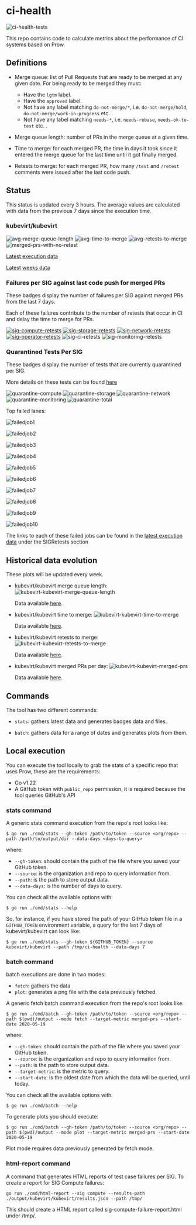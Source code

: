 # ci-health

![ci-health-tests](https://github.com/kubevirt/ci-health/workflows/ci-health-tests/badge.svg)

This repo contains code to calculate metrics about the performance of CI systems
based on Prow.

## Definitions

* Merge queue: list of Pull Requests that are ready to be merged at any given
date. For being ready to be merged they must:

  * Have the `lgtm` label.
  * Have the `approved` label.
  * Not have any label matching `do-not-merge/*`, i.e. `do-not-merge/hold`,  `do-not-merge/work-in-progress` etc. .
  * Not have any label matching `needs-*`, i.e. `needs-rebase`, `needs-ok-to-test` etc. .

* Merge queue length: number of PRs in the merge queue at a given time.
* Time to merge: for each merged PR, the time in days it took since it entered the merge
queue for the last time until it got finally merged.
* Retests to merge: for each merged PR, how many `/test` and `/retest` comments
were issued after the last code push.

## Status
This status is updated every 3 hours. The average values are calculated with
data from the previous 7 days since the execution time.

### kubevirt/kubevirt

![avg-merge-queue-length](https://kubevirt.io/ci-health/output/kubevirt/kubevirt/merge-queue-length.svg)
![avg-time-to-merge](https://kubevirt.io/ci-health/output/kubevirt/kubevirt/time-to-merge.svg)
![avg-retests-to-merge](https://kubevirt.io/ci-health/output/kubevirt/kubevirt/retests-to-merge.svg)
![merged-prs-with-no-retest](https://kubevirt.io/ci-health/output/kubevirt/kubevirt/merged-prs-no-retest.svg)

[Latest execution data](https://kubevirt.io/ci-health/output/kubevirt/kubevirt/results.json)

[Latest weeks data](https://grafana.ci.kubevirt.io/d/WZU1-LPGz/merge-queue)

### Failures per SIG against last code push for merged PRs

These badges display the number of failures per SIG against merged PRs from the last 7 days.

Each of these failures contribute to the number of retests that occur in CI and delay the time to merge for PRs.

[![sig-compute-retests](https://kubevirt.io/ci-health/output/kubevirt/kubevirt/sig-compute-retests.svg)](https://storage.googleapis.com/kubevirt-prow/reports/sig-failure-reports/sig-compute-failure-report.html)
[![sig-storage-retests](https://kubevirt.io/ci-health/output/kubevirt/kubevirt/sig-storage-retests.svg)](https://storage.googleapis.com/kubevirt-prow/reports/sig-failure-reports/sig-storage-failure-report.html)
[![sig-network-retests](https://kubevirt.io/ci-health/output/kubevirt/kubevirt/sig-network-retests.svg)](https://storage.googleapis.com/kubevirt-prow/reports/sig-failure-reports/sig-network-failure-report.html)
[![sig-operator-retests](https://kubevirt.io/ci-health/output/kubevirt/kubevirt/sig-operator-retests.svg)](https://storage.googleapis.com/kubevirt-prow/reports/sig-failure-reports/sig-compute-failure-report.html)
![sig-ci-retests](https://kubevirt.io/ci-health/output/kubevirt/kubevirt/sig-ci-retests.svg)
![sig-monitoring-retests](https://kubevirt.io/ci-health/output/kubevirt/kubevirt/sig-monitoring-retests.svg)


### Quarantined Tests Per SIG

These badges display the number of tests that are currently quarantined per SIG.

More details on these tests can be found [here](https://storage.googleapis.com/kubevirt-prow/reports/quarantined-tests/kubevirt/kubevirt/index.html)

![quarantine-compute](https://kubevirt.io/ci-health/output/kubevirt/kubevirt/quarantine-compute.svg)
![quarantine-storage](https://kubevirt.io/ci-health/output/kubevirt/kubevirt/quarantine-storage.svg)
![quarantine-network](https://kubevirt.io/ci-health/output/kubevirt/kubevirt/quarantine-network.svg)
![quarantine-monitoring](https://kubevirt.io/ci-health/output/kubevirt/kubevirt/quarantine-monitoring.svg)
![quarantine-total](https://kubevirt.io/ci-health/output/kubevirt/kubevirt/quarantine-total.svg)

Top failed lanes:

![failedjob1](https://kubevirt.io/ci-health/output/kubevirt/kubevirt/failedjob1.svg)

![failedjob2](https://kubevirt.io/ci-health/output/kubevirt/kubevirt/failedjob2.svg)

![failedjob3](https://kubevirt.io/ci-health/output/kubevirt/kubevirt/failedjob3.svg)

![failedjob4](https://kubevirt.io/ci-health/output/kubevirt/kubevirt/failedjob4.svg)

![failedjob5](https://kubevirt.io/ci-health/output/kubevirt/kubevirt/failedjob5.svg)

![failedjob6](https://kubevirt.io/ci-health/output/kubevirt/kubevirt/failedjob6.svg)

![failedjob7](https://kubevirt.io/ci-health/output/kubevirt/kubevirt/failedjob7.svg)

![failedjob8](https://kubevirt.io/ci-health/output/kubevirt/kubevirt/failedjob8.svg)

![failedjob9](https://kubevirt.io/ci-health/output/kubevirt/kubevirt/failedjob9.svg)

![failedjob10](https://kubevirt.io/ci-health/output/kubevirt/kubevirt/failedjob10.svg)

The links to each of these failed jobs can be found in the [latest execution data](https://kubevirt.io/ci-health/output/kubevirt/kubevirt/results.json)
under the SIGRetests section

## Historical data evolution

These plots will be updated every week.

* kubevirt/kubevirt merge queue length:
  ![kubevirt-kubevirt-merge-queue-length](./output/kubevirt/kubevirt/batch/merge-queue-length/plot/plot.png)

  Data available [here](./output/kubevirt/kubevirt/batch/merge-queue-length/data).

* kubevirt/kubevirt time to merge:
  ![kubevirt-kubevirt-time-to-merge](./output/kubevirt/kubevirt/batch/time-to-merge/plot/plot.png)

  Data available [here](./output/kubevirt/kubevirt/batch/time-to-merge/data).

* kubevirt/kubevirt retests to merge:
  ![kubevirt-kubevirt-retests-to-merge](./output/kubevirt/kubevirt/batch/retests-to-merge/plot/plot.png)

  Data available [here](./output/kubevirt/kubevirt/batch/retests-to-merge/data).

* kubevirt/kubevirt merged PRs per day:
  ![kubevirt-kubevirt-merged-prs](./output/kubevirt/kubevirt/batch/merged-prs/plot/plot.png)

  Data available [here](./output/kubevirt/kubevirt/batch/merged-prs/data).

## Commands

The tool has two different commands:

* `stats`: gathers latest data and generates badges data and files.

* `batch`: gathers data for a range of dates and generates plots from them.

## Local execution
You can execute the tool locally to grab the stats of a specific repo that uses
Prow, these are the requirements:

* Go v1.22
* A GitHub token with `public_repo` permission, it is required because the tool
queries GitHub's API

### stats command

A generic stats command execution from the repo's root looks like:
```
$ go run ./cmd/stats --gh-token /path/to/token --source <org/repo> --path /path/to/output/dir --data-days <days-to-query>
```
where:
* `--gh-token`: should contain the path of the file where you saved your GitHub
token.
* `--source`: is the organization and repo to query information from.
* `--path`: is the path to store output data.
* `--data-days`: is the number of days to query.

You can check all the available options with:
```
$ go run ./cmd/stats --help
```
So, for instance, if you have stored the path of your GitHub token file in a
`GITHUB_TOKEN` environment variable, a query for the last 7 days of
kubevirt/kubevirt can look like:
```
$ go run ./cmd/stats --gh-token ${GITHUB_TOKEN} --source kubevirt/kubevirt --path /tmp/ci-health --data-days 7
```

### batch command

batch executions are done in two modes:
* `fetch`: gathers the data
* `plot`: generates a png file with the data previously fetched.

A generic fetch batch command execution from the repo's root looks like:
```
$ go run ./cmd/batch --gh-token /path/to/token --source <org/repo> --path $(pwd)/output --mode fetch --target-metric merged-prs --start-date 2020-05-19
```
where:
* `--gh-token`: should contain the path of the file where you saved your GitHub
token.
* `--source`: is the organization and repo to query information from.
* `--path`: is the path to store output data.
* `--target-metric`: is the metric to query.
* `--start-date`: is the oldest date from which the data will be queried, until today.

You can check all the available options with:
```
$ go run ./cmd/batch --help
```
To generate plots you should execute:
```
$ go run ./cmd/batch --gh-token /path/to/token --source <org/repo> --path $(pwd)/output --mode plot --target-metric merged-prs --start-date 2020-05-19
```
Plot mode requires data previously generated by fetch mode.

### html-report command

A command that generates HTML reports of test case failures per SIG. To create a report for SIG Compute failures:
```
go run ./cmd/html-report --sig compute --results-path ./output/kubevirt/kubevirt/results.json --path /tmp/
```

This should create a HTML report called sig-compute-failure-report.html under /tmp/.

